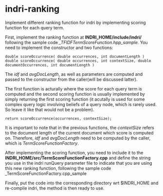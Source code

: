 # indri-ranking
Implement different ranking function for indri by implementing scoring function
for each query term.

First, implement the ranking function at **INDRI_HOME/include/indri/** following the
sample code *_TFIDFTermScoreFunction.hpp_sample*. You need to implement the constructor and
two functions:
```
double scoreOccurrence( double occurrences, int documentLength ) 
double scoreOccurrence( double occurrences, int contextSize, double documentOccurrences, int documentLength )
```
The *idf* and *avgDocLength*, as well as parameters are computed and passed  to the
constructor from the caller(will be discussed latter).

The first function is acturally where the score for each query term is computed and the second scoring function is usually implemented by simply returning the first scoring function (it acutally is used for some complex query logic involving beliefs of a query node, which is rarely used. So leave it like that would not be a problem).
```
return scoreOccurrence(occurrences, contextSize);
```


It is important to note that in the previous functions, the *contextSize* refers to the document length of the current document which score is computed on. Therefore, *idf* and *avgDocLength* need to be computed by the caller, which is *TermScoreFunctionFactory*. 


After implementing the scoring function, you need to include it to the **INDRI_HOME/src/TermScoreFunctionFactory.cpp** and define the string you use in the indri runQuery parameter file to indicate that you are using this new ranking function, following the sample code _TermScoreFunctionFactory.cpp_sample

Finally, put the code into the corresponding directory wrt $INDRI_HOME and re-compile indri, the method is then ready to use.


 
